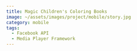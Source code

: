```yaml
---
title: Magic Children's Coloring Books
image: ~/assets/images/project/mobile/story.jpg
category: mobile
tags:
  - Facebook API
  - Media Player Framework
---
```

